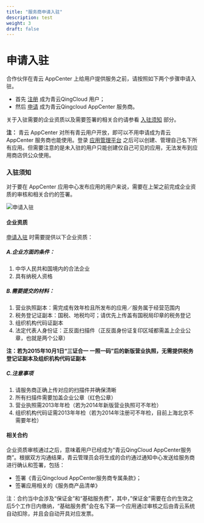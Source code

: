 ```yaml
---
title: "服务商申请入驻"
description: test
weight: 3
draft: false
---
```


# 申请入驻

合作伙伴在青云 AppCenter 上给用户提供服务之前，请按照如下两个步骤申请入驻。

- 首先 [注册](https://console.qingcloud.com/signup) 成为青云QingCloud 用户；
- 然后 [申请](https://appcenter.qingcloud.com/apply) 成为青云Qingcloud AppCenter 服务商。

关于入驻需要的企业资质以及需要签署的相关合约请参看 [入驻须知](/appcenter/market/business-process/prerequisite) 部分。

**注：** 青云 AppCenter 对所有青云用户开放，即可以不用申请成为青云 AppCenter 服务商也能使用。登录 [应用管理平台](https://appcenter.qingcloud.com/developer) 之后可以创建、管理自己名下所有应用。但需要注意的是未入驻的用户只能创建仅自己可见的应用，无法发布到应用商店供公众使用。

### 入驻须知

对于要在 AppCenter 应用中心发布应用的用户来说，需要在上架之前完成企业资质的审核和相关合约的签署。

![申请入驻](/appcenter/market/business-process/_image/apply.png)

#### 企业资质

[申请入驻](https://appcenter.qingcloud.com/apply) 时需要提供以下企业资质：

##### A.企业方面的条件：

1.	中华人民共和国境内的合法企业
2.	具有纳税人资格


##### B.需要提交的材料：

1.	营业执照副本：需完成有效年检且所发布的应用／服务属于经营范围内
2.	税务登记证副本：国税、地税均可；请优先上传盖有国税局印章的税务登记
3.	组织机构代码证副本
4.	法定代表人身份证：正反面扫描件（正反面身份证复印区域都需盖上企业公章，也就是两个公章）

**注：若为2015年10月1日“三证合一 一照一码”后的新版营业执照，无需提供税务登记证副本及组织机构代码证副本**

##### C.注意事项

1.	请服务商正确上传对应的扫描件并确保清晰
2.	所有扫描件需要加盖企业公章（红色公章）
3.	营业执照需2013年年检（若为2014年新版营业执照可不年检）
4.	组织机构代码证需2013年年检（若为2014年注册可不年检，目前上海北京不需要年检）

#### 相关合约

企业资质审核通过之后，意味着用户已经成为“青云QingCloud AppCenter服务商”。根据双方沟通结果，青云管理员会将生成的合约通过通知中心发送给服务商进行确认和签署，包括：

- 签署《青云Qingcloud AppCenter服务商专属条款》；
- 签署应用相关的《服务商产品清单》

注：合约当中会涉及“保证金”和“基础服务费”，其中，”保证金”需要在合约生效之后5个工作日内缴纳，“基础服务费”会在名下第一个应用通过审核之后由青云系统自动扣除，并且会自动开具对应发票。

